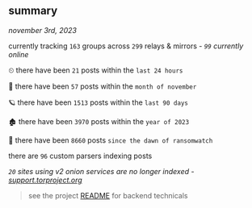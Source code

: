 
## summary
_november 3rd, 2023_

currently tracking `163` groups across `299` relays & mirrors - _`99` currently online_

⏲ there have been `21` posts within the `last 24 hours`

🦈 there have been `57` posts within the `month of november`

🪐 there have been `1513` posts within the `last 90 days`

🏚 there have been `3970` posts within the `year of 2023`

🦕 there have been `8660` posts `since the dawn of ransomwatch`

there are `96` custom parsers indexing posts

_`20` sites using v2 onion services are no longer indexed - [support.torproject.org](https://support.torproject.org/onionservices/v2-deprecation/)_

> see the project [README](https://github.com/joshhighet/ransomwatch#ransomwatch--) for backend technicals
